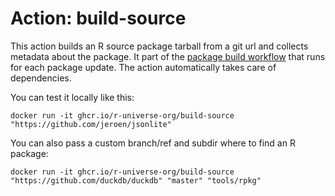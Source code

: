 # Action: build-source

This action builds an R source package tarball from a git url and collects metadata about the package. It part of the [package build workflow](https://github.com/r-universe-org/workflows/blob/master/build.yml) that runs for each package update. The action automatically takes care of dependencies.

You can test it locally like this:

```
docker run -it ghcr.io/r-universe-org/build-source "https://github.com/jeroen/jsonlite"
```

You can also pass a custom branch/ref and subdir where to find an R package:

```
docker run -it ghcr.io/r-universe-org/build-source "https://github.com/duckdb/duckdb" "master" "tools/rpkg"
```

